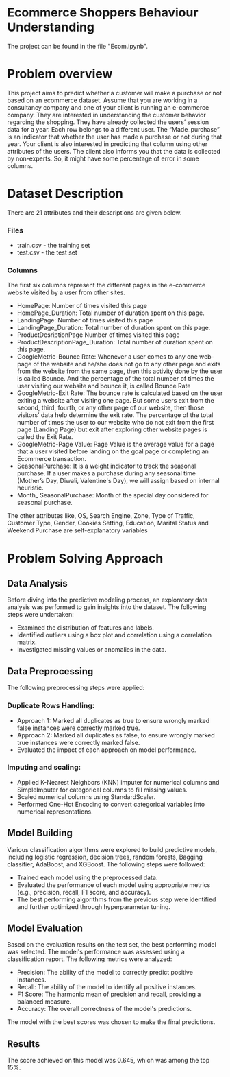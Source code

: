 # Ecommerce Shoppers Behaviour Understanding

The project can be found in the file "Ecom.ipynb".

# Problem overview
This project aims to predict whether a customer will make a purchase or not based on an ecommerce dataset.
Assume that you are working in a consultancy company and one of your client is running an e-commerce company. They are interested in understanding the customer behavior regarding the shopping. They have already collected the users’ session data for a year. Each row belongs to a different user. The “Made_purchase” is an indicator that whether the user has made a purchase or not during that year. Your client is also interested in predicting that column using other attributes of the users. The client also informs you that the data is collected by non-experts. So, it might have some percentage of error in some columns.

# Dataset Description
There are 21 attributes and their descriptions are given below.

### Files
* train.csv - the training set
* test.csv - the test set

### Columns
The first six columns represent the different pages in the e-commerce website visited by a user from other sites.

* HomePage: Number of times visited this page
* HomePage_Duration: Total number of duration spent on this page.
* LandingPage: Number of times visited this page
* LandingPage_Duration: Total number of duration spent on this page.
* ProductDesriptionPage Number of times visited this page
* ProductDescriptionPage_Duration: Total number of duration spent on this page.
* GoogleMetric-Bounce Rate: Whenever a user comes to any one web-page of the website and he/she does not go to any other page and exits from the website from the same page, then this activity done by the user is called Bounce. And the percentage of the total number of times the user visiting our website and bounce it, is called Bounce Rate
* GoogleMetric-Exit Rate: The bounce rate is calculated based on the user exiting a website after visiting one page. But some users exit from the second, third, fourth, or any other page of our website, then those visitors’ data help determine the exit rate. The percentage of the total number of times the user to our website who do not exit from the first page (Landing Page) but exit after exploring other website pages is called the Exit Rate.
* GoogleMetric-Page Value: Page Value is the average value for a page that a user visited before landing on the goal page or completing an Ecommerce transaction.
* SeasonalPurchase: It is a weight indicator to track the seasonal purchase. If a user makes a purchase during any seasonal time (Mother’s Day, Diwali, Valentine's Day), we will assign based on internal heuristic.
* Month_ SeasonalPurchase: Month of the special day considered for seasonal purchase.

The other attributes like, OS, Search Engine, Zone, Type of Traffic, Customer Type, Gender, Cookies Setting, Education, Marital Status and Weekend Purchase are self-explanatory variables

# Problem Solving Approach

## Data Analysis
Before diving into the predictive modeling process, an exploratory data analysis was performed to gain insights into the dataset. The following steps were undertaken:

* Examined the distribution of features and labels.
* Identified outliers using a box plot and correlation using a correlation matrix.
* Investigated missing values or anomalies in the data.

## Data Preprocessing
The following preprocessing steps were applied:

### Duplicate Rows Handling:

* Approach 1: Marked all duplicates as true to ensure wrongly marked false instances were correctly marked true.
* Approach 2: Marked all duplicates as false, to ensure wrongly marked true instances were correctly marked false.
* Evaluated the impact of each approach on model performance.

### Imputing and scaling:

* Applied K-Nearest Neighbors (KNN) imputer for numerical columns and SimpleImputer for categorical columns to fill missing values.
* Scaled numerical columns using StandardScaler.
* Performed One-Hot Encoding to convert categorical variables into numerical representations.

## Model Building

Various classification algorithms were explored to build predictive models, including logistic regression, decision trees, random forests, Bagging classifier, AdaBoost, and XGBoost. The following steps were followed:

* Trained each model using the preprocessed data.
* Evaluated the performance of each model using appropriate metrics (e.g., precision, recall, F1 score, and accuracy).
* The best performing algorithms from the previous step were identified and further optimized through hyperparameter tuning.

## Model Evaluation
Based on the evaluation results on the test set, the best performing model was selected. The model's performance was assessed using a classification report. The following metrics were analyzed:

* Precision: The ability of the model to correctly predict positive instances.
* Recall: The ability of the model to identify all positive instances.
* F1 Score: The harmonic mean of precision and recall, providing a balanced measure.
* Accuracy: The overall correctness of the model's predictions.

The model with the best scores was chosen to make the final predictions.

## Results
The score achieved on this model was 0.645, which was among the top 15%.


